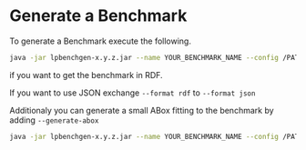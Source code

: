 # Generate a Benchmark

To generate a Benchmark execute the following.

```bash
java -jar lpbenchgen-x.y.z.jar --name YOUR_BENCHMARK_NAME --config /PATH/TO/YOUR/CONFIG.yml --format rdf
```

if you want to get the benchmark in RDF.

If you want to use JSON exchange `--format rdf` to `--format json`

Additionaly you can generate a small ABox fitting to the benchmark by adding `--generate-abox`

```bash
java -jar lpbenchgen-x.y.z.jar --name YOUR_BENCHMARK_NAME --config /PATH/TO/YOUR/CONFIG.yml --format rdf --generate-ab>
```

